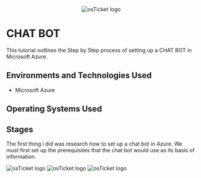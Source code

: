 <p align="center">
<img src="https://i.imgur.com/MccEqpe.png" alt="osTicket logo"/>
</p>

<h1>CHAT BOT </h1>

This tutorial outlines the Step by Step process of setting up a CHAT BOT in Microsoft Azure.<br />


<h2>Environments and Technologies Used</h2>

- Microsoft Azure 

<h2>Operating Systems Used </h2>



<h2>Stages</h2>

<p align="center">

The first thing i did was research how to set up a chat bot in Azure. 
We must first set up the prerequisites that the chat bot would use as its basis of information.




</p>

<img src="https://i.imgur.com/aF1tfBr.png" alt="osTicket logo"/>

<img src="https://i.imgur.com/LLnagHt.png" alt="osTicket logo"/>

<img src="https://i.imgur.com/pRDSR6o.png" alt="osTicket logo"/>


<br />
